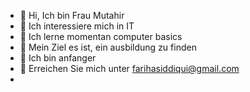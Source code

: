 - 👋 Hi, Ich bin Frau Mutahir
- 👀 Ich interessiere mich in IT
- 🌱 Ich lerne momentan computer basics
- 💞️ Mein Ziel es ist, ein ausbildung zu finden
- 🙂 Ich bin anfanger
- 👀 Erreichen Sie mich unter farihasiddiqui@gmail.com
- 

<!---
FMutahir/FMutahir is a ✨ special ✨ repository because its `README.md` (this file) appears on your GitHub profile.
You can click the Preview link to take a look at your changes.
--->
